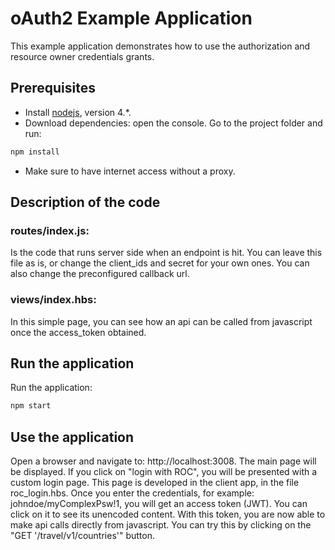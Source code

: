 # oAuth2 Example Application

This example application demonstrates how to use the authorization and resource
owner credentials grants.

## Prerequisites

-   Install [nodejs](https://nodejs.org/en/), version 4.*.
-   Download dependencies: open the console. Go to the project folder and run:
```bash
npm install
```
-   Make sure to have internet access without a proxy.

## Description of the code

### routes/index.js:

Is the code that runs server side when an endpoint is hit. You can leave this
file as is, or change the client_ids and secret for your own ones. You can also
change the preconfigured callback url.

### views/index.hbs:

In this simple page, you can see how an api can be called from javascript once
the access_token obtained.

## Run the application

Run the application:
```bash
npm start
```

## Use the application

Open a browser and navigate to: http://localhost:3008. The main page will be
displayed. If you click on "login with ROC", you will be presented with a
custom login page. This page is developed in the client app, in the file
roc_login.hbs.
Once you enter the credentials, for example: johndoe/myComplexPsw!1, you will
get an access token (JWT). You can click on it to see its unencoded content.
With this token, you are now able to make api calls directly from javascript.
You can try this by clicking on the "GET '/travel/v1/countries'" button.
